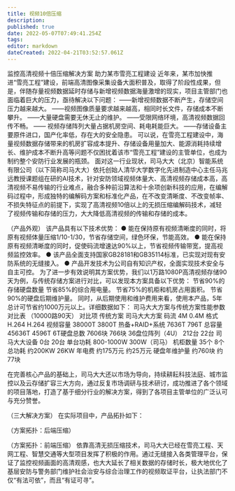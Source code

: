 ```yaml
---
title: 视频10倍压缩
description: 
published: true
date: 2022-05-07T07:49:41.254Z
tags: 
editor: markdown
dateCreated: 2022-04-21T03:52:57.061Z
---
```


监控高清视频十倍压缩解决方案
助力某市雪亮工程建设
近年来，某市加快推进“雪亮工程”建设，前端高清图像采集设备大面积普及，取得了阶段性成果，但是，伴随存量视频数据延时存储与新增视频数据海量激增的现实，项目主管部门也面临着巨大的压力，亟待解决以下问题：
——新增视频数据不断产生，存储空间压力越来越大。
——视频图像质量要求越来越高，相同时长文件，存储成本不断攀升。
——大量硬盘需要无休无止的维护。
——受限网络环境，高清视频数据回传不畅。
—— 视频存储阵列大量占据机房空间、耗电耗能巨大。
——存储设备主要原件进口，国产化率低，存在大的安全隐患。
可以说，在雪亮工程建设中，海量视频数据存储带来的机房扩容成本提升、存储设备用量加大、能源消耗持续增长、维护成本不断升高等问题不仅困扰着该市“雪亮工程”建设的主管单位，也成为制约整个安防行业发展的瓶颈。
面对这一行业现状，司马大大（北京）智能系统有限公司（以下简称司马大大）依托创始人清华大学数字化先进制造中心主任马兆远教授课题组在研的AI技术，针对安防领域视频体量大、高清视频存储成本高，高清视频不易传输的行业难点，融合多种前沿算法和十余项创新科技的应用，在编解码过程中，形成独特的编解码方案和标准化产品，在不改变清晰度、不改变帧率、不损失特征点的前提下，实现了高清视频10倍以上的无损压缩编解码技术，减轻了视频传输和存储的压力，大大降低高清视频的传输和存储的成本。

（产品外观）
该产品具有以下技术优势：
● 能在保持原有视频清晰度的同时，将原有视频体量压缩1/10-1/30，节省存储空间，绿色环保，节能高效。
● 能在保持原有视频清晰度的同时，促使码流增速达90%以上，节省视频传输带宽，提高视频监控效率。
● 该产品全面支持国家GB28181和GB35114标准，已实现对现有安防系统的无缝接入。
● 产品开发技术为公司自有知识产权，全面实现技术安全与自主可控。
为了进一步有效说明其方案优势，我们以1万路1080P高清视频存储90天为例，与传统存储方案进行对比，可以发现本方案具备以下优势：
  节省90%的存储硬盘数量
  节省85%的综合用电量。
  节省75%的机柜和机房占用面积。
  节省90%的硬盘后期维护量。
同时，从后期使用和维护费用来看，使用本产品，5年总计可节省约1000万元以上。详细数据如下：
司马大大方案与传统方案性能参数对比表
（10000路90天）
对比项 传统方案 司马大大方案
码流 4M 0.4M
格式 H.264 H.264
视频容量 38000T 3800T
热备+RAID+系统 7636T 796T
总容量 45636T 4596T
6T硬盘总数 7606块 766块
36盘位阵列（4U） 212台 22台
司马大大设备 0台 20台
单台功耗 800-1000W 300W（司马）
机柜数量 35个 8个
总功耗 约200KW 26KW
年电费 约175万元 约25万元
硬盘年维护量 约760块 约77块

在完善核心产品的基础上，司马大大还以市场为导向，持续耕耘科技法庭、城市监控以及云存储扩容三大方向，通过反复市场调研与技术研讨，成功推进了各个领域的项目落地，打造了基于细分行业的解决方案，得到了各项目主管单位的广泛认可与充分赞誉。

（三大解决方案）
在实际项目中，产品拓扑如下：

（方案拓扑：后端压缩）

（方案拓扑：前端压缩）
依靠高清无损压缩技术，司马大大已经在雪亮工程、天网工程、智慧交通等大型项目发挥了积极的作用。通过无缝接入各类管理平台，保证了监控视频画面的高清观感，也大大延长了相关数据的存储时长，极大地优化了基层安防与警务部门维护社会治安与综合治理工作的视频取证平台，让执法部门不仅“有法可依”，而且“有证可寻”。
